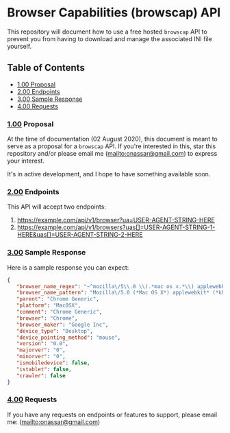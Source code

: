 # Browser Capabilities (browscap) API
This repository will document how to use a free hosted `browscap` API to prevent you from having to download and manage the associated INI file yourself.

## Table of Contents
  - [1.00 Proposal](#1.00)
  - [2.00 Endpoints](#2.00)
  - [3.00 Sample Response](#3.00)
  - [4.00 Requests](#4.00)

<a name="1.00"></a>
### [1.00](#1.00) **Proposal**
At the time of documentation (02 August 2020), this document is meant to serve as a proposal for a `browscap` API. If you're interested in this, star this repository and/or please email me ([mailto:onassar@gmail.com](onassar@gmail.com)) to express your interest.

It's in active development, and I hope to have something available soon.


</a><a name="2.00"></a>
### [2.00](#2.00) **Endpoints**
This API will accept two endpoints:

1. https://example.com/api/v1/browser?ua=USER-AGENT-STRING-HERE
2. https://example.com/api/v1/browsers?uas[]=USER-AGENT-STRING-1-HERE&uas[]=USER-AGENT-STRING-2-HERE


</a><a name="3.00"></a>
### [3.00](#3.00) Sample Response
Here is a sample response you can expect:

``` json
{
   "browser_name_regex": "~^mozilla\/5\\.0 \\(.*mac os x.*\\) applewebkit.* \\(.*khtml.*like.*gecko.*\\) .*chrome\/.* safari\/.*$~",
   "browser_name_pattern": "Mozilla\/5.0 (*Mac OS X*) applewebkit* (*khtml*like*gecko*) *Chrome\/* Safari\/*",
   "parent": "Chrome Generic",
   "platform": "MacOSX",
   "comment": "Chrome Generic",
   "browser": "Chrome",
   "browser_maker": "Google Inc",
   "device_type": "Desktop",
   "device_pointing_method": "mouse",
   "version": "0.0",
   "majorver": "0",
   "minorver": "0",
   "ismobiledevice": false,
   "istablet": false,
   "crawler": false
}
```


<a name="4.00"></a>
### [4.00](#4.00) Requests
If you have any requests on endpoints or features to support, please email me:
([mailto:onassar@gmail.com](onassar@gmail.com))
